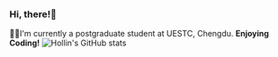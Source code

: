 ### Hi, there!👋
🧑‍🎓I'm currently a postgraduate student at UESTC, Chengdu.
**Enjoying Coding!**
![Hollin's GitHub stats](https://github-readme-stats.vercel.app/api?username=Hooollin&show_icons=true&theme=solarized-dark)
<!--
**Hooollin/Hooollin** is a ✨ _special_ ✨ repository because its `README.md` (this file) appears on your GitHub profile.

Here are some ideas to get you started:

- 🔭 I’m currently working on ...
- 🌱 I’m currently learning ...
- 👯 I’m looking to collaborate on ...
- 🤔 I’m looking for help with ...
- 💬 Ask me about ...
- 📫 How to reach me: ...
- 😄 Pronouns: ...
- ⚡ Fun fact: ...
-->
